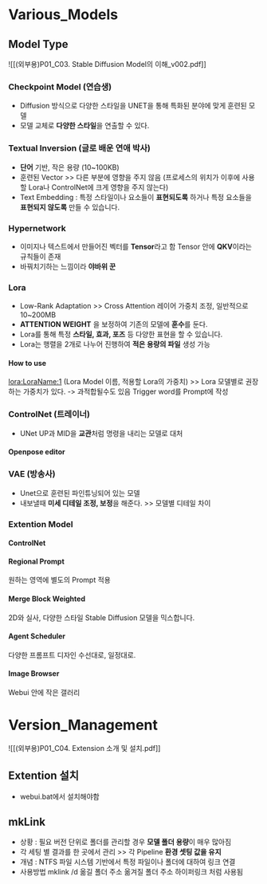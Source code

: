 # Various_Models
## Model Type
![[(외부용)P01_C03. Stable Diffusion Model의 이해_v002.pdf]]
### Checkpoint Model (연습생)
- Diffusion 방식으로 다양한 스타일을 UNET을 통해 특화된 분야에 맞게 훈련된 모델
- 모델 교체로 **다양한 스타일**을 연출할 수 있다.
### Textual Inversion (글로 배운 연애 박사)
- **단어** 기반, 작은 용량 (10~100KB)
- 훈련된 Vector >> 다른 부분에 영향을 주지 않음 (프로세스의 위치가 이후에 사용할 Lora나 ControlNet에 크게 영향을 주지 않는다)
- Text Embedding : 특정 스타일이나 요소들이 **표현되도록** 하거나 특정 요소들을 **표현되지 않도록** 만들 수 있습니다.
### Hypernetwork
- 이미지나 텍스트에서 만들어진 벡터를 **Tensor**라고 함
	Tensor 안에 **QKV**이라는 규칙들이 존재
- 바꿔치기하는 느낌이라 **야바위 꾼**
### Lora
- Low-Rank Adaptation >> Cross Attention 레이어 가중치 조정, 일반적으로 10~200MB
- **ATTENTION WEIGHT** 을 보정하여 기존의 모델에 **훈수**를 둔다.
- Lora를 통해 특정 **스타일, 효과, 포즈** 등 다양한 표현을 할 수 있습니다.
- Lora는 행렬을 2개로 나누어 진행하여 **적은 용량의 파일** 생성 가능
#### How to use
<lora:LoraName:1> 
(Lora Model 이름, 적용할 Lora의 가중치) >> Lora 모델별로 권장하는 가중치가 있다. -> 과적합될수도 있음
Trigger word를 Prompt에 작성
### ControlNet (트레이너)
- UNet UP과 MID을 **교관**처럼 명령을 내리는 모델로 대처
#### Openpose editor
### VAE (방송사)
- Unet으로 훈련된 파인튜닝되어 있는 모델
- 내보낼때 **미세 디테일 조정, 보정**을 해준다. >> 모델별 디테일 차이
### Extention Model
#### ControlNet
#### Regional Prompt
원하는 영역에 별도의 Prompt 적용
#### Merge Block Weighted
2D와 실사, 다양한 스타일 Stable Diffusion 모델을 믹스합니다.
#### Agent Scheduler
다양한 프롬프트 디자인 수선대로, 일정대로.
#### Image Browser
Webui 안에 작은 갤러리

# Version_Management
![[(외부용)P01_C04. Extension 소개 및 설치.pdf]]
## Extention 설치
- webui.bat에서 설치해야함
## mkLink
- 상황 : 필요 버전 단위로 폴더를 관리할 경우 **모델 폴더 용량**이 매우 많아짐
- 각 세팅 별 결과를 한 곳에서 관리 >> 각 Pipeline **환경 셋팅 값을 유지**
- 개념 : NTFS 파일 시스템 기반에서 특정 파일이나 폴더에 대하여 링크 연결
- 사용방법
	mklink /d 옮길 폴더 주소  옮겨질 폴더 주소
	하이퍼링크 처럼 사용됨

